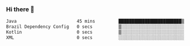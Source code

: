 ### Hi there 👋

<!--START_SECTION:waka-->

```txt
Java                       45 mins         ████████████████████████▒   97.57 %
Brazil Dependency Config   0 secs          ▒░░░░░░░░░░░░░░░░░░░░░░░░   01.16 %
Kotlin                     0 secs          ▒░░░░░░░░░░░░░░░░░░░░░░░░   01.01 %
XML                        0 secs          ░░░░░░░░░░░░░░░░░░░░░░░░░   00.27 %
```

<!--END_SECTION:waka-->

<!--
**jerry-shao/jerry-shao** is a ✨ _special_ ✨ repository because its `README.md` (this file) appears on your GitHub profile.

Here are some ideas to get you started:

- 🔭 I’m currently working on ...
- 🌱 I’m currently learning ...
- 👯 I’m looking to collaborate on ...
- 🤔 I’m looking for help with ...
- 💬 Ask me about ...
- 📫 How to reach me: ...
- 😄 Pronouns: ...
- ⚡ Fun fact: ...
-->
